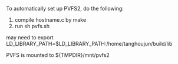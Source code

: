 To automatically set up PVFS2, do the following:

1. compile hostname.c by make
2. run sh pvfs.sh

may need to export LD_LIBRARY_PATH=$LD_LIBRARY_PATH:/home/tanghoujun/build/lib

PVFS is mounted to ${TMPDIR}/mnt/pvfs2


